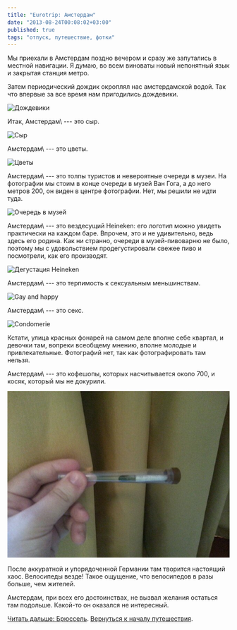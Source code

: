 ```yaml
---
title: "Eurotrip: Амстердам"
date: "2013-08-24T00:08:02+03:00"
published: true
tags: "отпуск, путешествие, фотки"
---
```


Мы приехали в Амстердам поздно вечером и сразу же запутались в местной навигации. Я думаю, во всем виноваты новый
непонятный язык и закрытая станция метро.

Затем периодический дождик окроплял нас амстердамской водой. Так что впервые за все время нам пригодились дождевики. 

![Дождевики](/images/travel/2013-08-eurotrip/amsterdam_raincoat.jpg "Дождевики")

Итак, Амстердам\ --- это сыр.

![Сыр](/images/travel/2013-08-eurotrip/amsterdam_cheese.jpg "Сыр")

Амстердам\ --- это цветы.

![Цветы](/images/travel/2013-08-eurotrip/amsterdam_flowers.jpg "Цветы")

Амстердам\ --- это толпы туристов и невероятные очереди в музеи. На фотографии мы стоим в конце очереди в музей
Ван Гога, а до него метров 200, он виден в центре фотографии. Нет, мы решили не идти туда.

![Очередь в музей](/images/travel/2013-08-eurotrip/amsterdam_queue.jpg "Очередь в музей")

Амстердам\ --- это вездесущий Heineken: его логотип можно увидеть практически на каждом баре. Впрочем, это и не
удивительно, ведь здесь его родина. Как ни странно, очереди в музей-пивоварню не было, поэтому мы с удовольствием
продегустировали свежее пиво и посмотрели, как его производят.

![Дегустация Heineken](/images/travel/2013-08-eurotrip/amsterdam_heiniken.jpg "Дегустация Heineken")

Амстердам\ --- это терпимость к сексуальным меньшинствам.

![Gay and happy](/images/travel/2013-08-eurotrip/amsterdam_gay_and_happy.jpg "Gay and happy")

Амстердам\ --- это секс.

![Condomerie](/images/travel/2013-08-eurotrip/amsterdam_condomerie.jpg "Condomerie")

Кстати, улица красных фонарей на самом деле вполне себе квартал, и девочки там, вопреки всеобщему мнению, вполне молодые
и привлекательные. Фотографий нет, так как фотографировать там нельзя.

Амстердам\ --- это кофешопы, которых насчитывается около 700, и косяк, который мы не докурили.

![Косяк](/images/travel/2013-08-eurotrip/amsterdam_joint.jpg "Косяк")

После аккуратной и упорядоченной Германии там творится настоящий хаос. Велосипеды везде! Такое ощущение, что
велосипедов в разы больше, чем жителей.

Амстердам, при всех его достоинствах, не вызвал желания остаться там подольше. Какой-то он оказался не интересный. 

[Читать дальше: Брюссель](/post/eurotrip-brussels). [Вернуться к началу путешествия](/post/eurotrip-warsaw).
